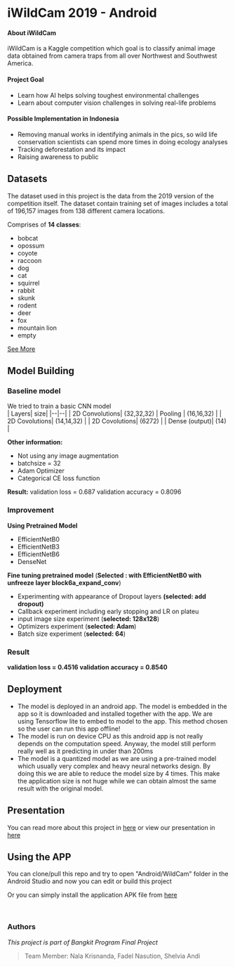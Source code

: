
# iWildCam 2019 - Android 

#### About iWildCam
iWildCam is a Kaggle competition which goal is to classify animal image data obtained from camera traps from all over Northwest and Southwest America. 

#### Project Goal

 -  Learn how AI helps solving toughest environmental challenges
 - Learn about computer vision challenges in solving real-life problems

#### Possible Implementation in Indonesia
- Removing manual works in identifying animals in the pics, so wild life conservation scientists can spend more times in doing ecology analyses
- Tracking deforestation and its impact
- Raising awareness to public

## Datasets
The dataset used in this project is the data from the 2019 version of the competition itself. The dataset contain training set of images includes a total of 196,157 images from 138 different camera locations.

Comprises of **14 classes**: 
- bobcat
- opossum
- coyote
- raccoon
- dog
- cat
- squirrel
- rabbit
- skunk
- rodent
- deer
- fox
- mountain lion
- empty

[See More](https://www.kaggle.com/c/iwildcam-2019-fgvc6)

## Model Building
### Baseline model
We tried to train a basic CNN model  
| Layers| size|
|--|--|
| 2D Convolutions| (32,32,32)
| Pooling  | (16,16,32) |
| 2D Covolutions| (14,14,32) |
| 2D Covolutions| (6272) |
| Dense (output)| (14) |

**Other information:** 
- Not using any image augmentation
- batchsize = 32
- Adam Optimizer
- Categorical CE loss function

**Result:**
validation loss = 0.687
validation accuracy = 0.8096

### Improvement
**Using Pretrained Model**

- EfficientNetB0
- EfficientNetB3
- EfficientNetB6
- DenseNet

**Fine tuning pretrained model**
(**Selected : with EfficientNetB0 with unfreeze layer block6a_expand_conv**)
- Experimenting with appearance of Dropout layers **(selected: add dropout)**
- Callback experiment including early stopping and LR on plateu
- input image size experiment (**selected: 128x128**)
- Optimizers experiment (**selected: Adam**)
- Batch size experiment (**selected: 64**)

### Result
**validation loss = 0.4516
validation accuracy = 0.8540**

## Deployment

 - The model is deployed in an android app. The model is embedded in the app so it is downloaded and installed together with the app. We are using Tensorflow lite to embed to model to the app. This method chosen so the user can run this app offline!
 - The model is run on device CPU as this android app is not really depends on the computation speed. Anyway, the model still perform really well as it predicting in under than 200ms
 - The model is a quantized model as we are using a pre-trained model which usually very complex and heavy neural networks design. By doing this we are able to reduce the model size by 4 times. This make the application size is not huge while we can obtain almost the same result with the original model. 

## Presentation 
You can read more about this project in [here](https://github.com/pascalisnala/iWildCam/blob/master/iWildCam%20Project.pdf) or view our presentation in [here](https://www.youtube.com/watch?v=A-Cll9jEnnM)


## Using the APP
You can clone/pull this repo and try to open "Android/WildCam" folder in the Android Studio and now you can edit or build this project

Or you can simply install the application APK file from [here ](https://drive.google.com/file/d/13qNmup-5UKcfrfcJgjwNlT06352NugG9/view?usp=sharing)

<br>

### Authors
*This project is part of Bangkit Program Final Project*
>Team Member: Nala Krisnanda, Fadel Nasution, Shelvia Andi

